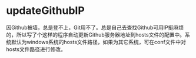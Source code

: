 # updateGithubIP
因Github被墙，总是登不上，Git用不了。总是自己去查找Github可用IP挺麻烦的，所以写了个这样的程序自动更新Github服务器地址到hosts文件的配置中。系统默认为windows系统的hosts文件路径，如果为其它系统，可在conf文件中对hosts文件路径进行修改。
